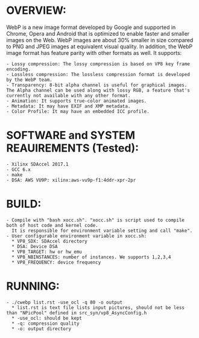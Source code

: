 OVERVIEW:
========

WebP is a new image format developed by Google and supported in Chrome, Opera and Android that is optimized to enable faster and smaller images on the Web. WebP images are about 30% smaller in size compared to PNG and JPEG images at equivalent visual quality. In addition, the WebP image format has feature parity with other formats as well. It supports:

    - Lossy compression: The lossy compression is based on VP8 key frame encoding.
    - Lossless compression: The lossless compression format is developed by the WebP team.
    - Transparency: 8-bit alpha channel is useful for graphical images. The Alpha channel can be used along with lossy RGB, a feature that's currently not available with any other format.
    - Animation: It supports true-color animated images.
    - Metadata: It may have EXIF and XMP metadata.
    - Color Profile: It may have an embedded ICC profile.


SOFTWARE and SYSTEM REAUIREMENTS (Tested):
=====================

    - Xilinx SDAccel 2017.1
    - GCC 6.x
    - make
    - DSA: AWS VU9P: xilinx:aws-vu9p-f1:4ddr-xpr-2pr


BUILD:
=====

    - Compile with "bash xocc.sh". "xocc.sh" is script used to compile both of host code and kernel code. 
      It is responsible for environment variable setting and call "make".
    - User configurable environment variable in xocc.sh:
      * VP8_SDX: SDAccel directory
      * DSA: Device DSA
      * VP8_TARGET: hw or hw_emu
      * VP8_NBINSTANCES: number of instances. We supports 1,2,3,4
      * VP8_FREQUENCY: device frequency
   

RUNNING:
=======

    - ./cwebp list.rst -use_ocl -q 80 -o output
      * list.rst is text file lists input pictures, should not be less than "NPicPool" defined in src_syn/vp8_AsyncConfig.h
      * -use_ocl: should be kept
      * -q: compression quality
      * -o: output directory
